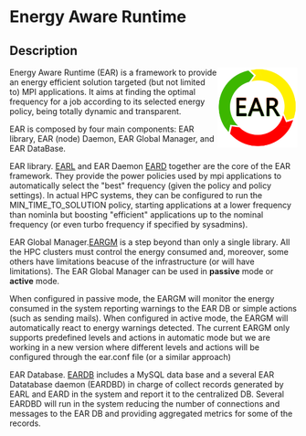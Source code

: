 # Energy Aware Runtime
Description
-----------
<img src="etc/images/logo.png" align="right" width="140">
Energy Aware Runtime (EAR) is a framework to provide an energy efficient solution targeted (but not limited to) MPI applications. It aims at finding the optimal frequency for a job according to its selected energy policy, being totally dynamic and transparent.

EAR is composed by four main components: EAR library, EAR (node) Daemon, EAR Global Manager, and EAR DataBase.

EAR library. [EARL](./library/README.md) and EAR Daemon [EARD](./daemon/README.md) together are the core of the EAR framework. They provide the power policies used by mpi applications to automatically select the "best" frequency (given the policy and policy settings). In actual HPC systems, they can be configured to run the MIN_TIME_TO_SOLUTION policy, starting applications at a lower frequency than nominla but boosting "efficient" applications up to the nominal frequency (or even turbo frequency if specified by sysadmins).

EAR Global Manager.[EARGM](./global_manager/README.md) is a step beyond than only a single library. All the HPC clusters must control the energy consumed and, moreover, some others have limitations beacuse of the infrastructure (or will have limitations). The EAR Global Manager can be used in **passive** mode or **active** mode.

When configured in passive mode, the EARGM will monitor the energy consumed in the system reporting warnings to the EAR DB or simple actions (such as sending mails). When configured in active mode, the EARGM will automatically react to energy warnings detected. The current EARGM only supports predefined levels and actions in automatic mode but we are working in a new version where different levels and actions will be configured through the ear.conf file (or a similar approach) 

EAR Database. [EARDB](./database_cache/README.md) includes a MySQL data base and a several EAR Datatabase daemon (EARDBD) in charge of collect records generated by EARL and EARD in the system and report it to the centralized DB. Several EARDBD will run in the system reducing the number of connections and messages to the EAR DB and providing aggregated metrics for some of the records. 






